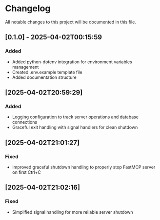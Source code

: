 # Changelog

All notable changes to this project will be documented in this file.

## [0.1.0] - 2025-04-02T00:15:59

### Added
- Added python-dotenv integration for environment variables management
- Created .env.example template file
- Added documentation structure 

## [2025-04-02T20:59:29]
### Added
- Logging configuration to track server operations and database connections
- Graceful exit handling with signal handlers for clean shutdown 

## [2025-04-02T21:01:27]
### Fixed
- Improved graceful shutdown handling to properly stop FastMCP server on first Ctrl+C 

## [2025-04-02T21:02:16]
### Fixed
- Simplified signal handling for more reliable server shutdown 